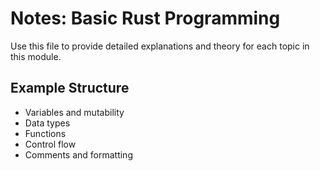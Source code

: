 # Notes: Basic Rust Programming

Use this file to provide detailed explanations and theory for each topic in this module.

## Example Structure
- Variables and mutability
- Data types
- Functions
- Control flow
- Comments and formatting